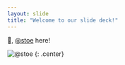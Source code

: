 ```yaml
---
layout: slide
title: "Welcome to our slide deck!"
---
```


👋, [@stoe](https://github.com/stoe) here!

![@stoe](https://github.com/stoe.png)
{: .center}
